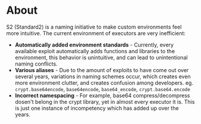 # About

S2 (Standard2) is a naming initiative to make custom environments feel more intuitive. The current environment of executors are very inefficient:

- **Automatically added environment standards** - Currently, every available exploit automatically adds functions and libraries to the environment, this behavior is unintuitive, and can lead to unintentional naming conflicts.
- **Various aliases** - Due to the amount of exploits to have come out over several years, variations in naming schemes occur, which creates even more environment clutter, and creates confusion among developers. eg. `crypt.base64encode`, `base64encode`, `base64_encode`, `crypt.base64.encode`
- **Incorrect namespacing** - For example, base64 compress/decompress dosen't belong in the crypt library, yet in almost every executor it is. This is just one instance of incompetency which has added up over the years.
